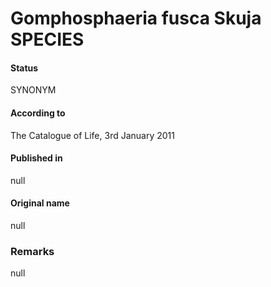 # Gomphosphaeria fusca Skuja SPECIES

#### Status
SYNONYM

#### According to
The Catalogue of Life, 3rd January 2011

#### Published in
null

#### Original name
null

### Remarks
null